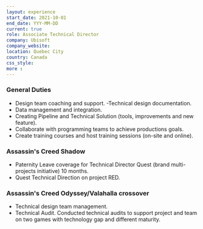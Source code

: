 ```yaml
---
layout: experience
start_date: 2021-10-01
end_date: YYY-MM-DD
current: true
role: Associate Technical Director
company: Ubisoft
company_website: 
location: Quebec City
country: Canada
css_style:
more :
---
```

### General Duties
- Design team coaching and support.
-Technical design documentation.
- Data management and integration.
- Creating Pipeline and Technical Solution (tools, improvements and new feature).
- Collaborate with programming teams to achieve productions goals.
- Create training courses and host training sessions (on-site and online).

### Assassin's Creed Shadow
- Paternity Leave coverage for Technical Director Quest (brand multi-projects initiative) 10 months.
- Quest Technical Direction on project RED.

### Assassin's Creed Odyssey/Valahalla crossover
- Technical design team management.
- Technical Audit. Conducted technical audits to support project and team on two games with technology gap and different maturity.
